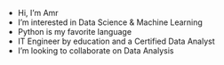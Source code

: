 - Hi, I’m Amr
- I’m interested in Data Science & Machine Learning
- Python is my favorite language
- IT Engineer by education and a Certified Data Analyst
- I’m looking to collaborate on Data Analysis

<!---
Almero13/Almero13 is a ✨ special ✨ repository because its `README.md` (this file) appears on your GitHub profile.
You can click the Preview link to take a look at your changes.
--->
